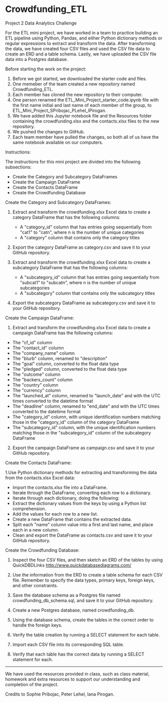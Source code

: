 # Crowdfunding_ETL
Project 2 Data Analytics Challenge

For the ETL mini project, we have worked in a team to practice building an ETL pipeline using Python, Pandas, and either Python dictionary methods or regular expressions to extract and transform the data. After transforming the data, we have created four CSV files and used the CSV file data to create an ERD and a table schema. Lastly, we have uploaded the CSV file data into a Postgres database.

Before starting the work on the project:

1. Before we got started, we downloaded the starter code and files.
2. One memeber of the team created a new repository named Crowdfunding_ETL.
3. Each member has cloned the new repository to their computer.
4. One person renamed the ETL_Mini_Project_starter_code.ipynb file with the first name initial and last name of each member of the group, to ETL_Mini_Project_SPribojac_PLehel_IPirogan.
5. We have added this Jupyter notebook file and the Resources folder containing the crowdfunding.xlsx and the contacts.xlsx files to the new repository.
6. We pushed the changes to GitHub.
7. Each team member have pulled the changes, so both all of us have the same notebook available on our computers.

Instructions:

  The instructions for this mini project are divided into the following subsections:
- Create the Category and Subcategory DataFrames
- Create the Campaign DataFrame
- Create the Contacts DataFrame
- Create the Crowdfunding Database


Create the Category and Subcategory DataFrames:
1. Extract and transform the crowdfunding.xlsx Excel data to create a category DataFrame that has the following columns:
   - A "category_id" column that has entries going sequentially from "cat1" to "catn", where n is the number of unique categories
   - A "category" column that contains only the category titles
  
2. Export the category DataFrame as category.csv and save it to your GitHub repository.

3. Extract and transform the crowdfunding.xlsx Excel data to create a subcategory DataFrame that has the following columns:
   - A "subcategory_id" column that has entries going sequentially from "subcat1" to "subcatn", where n is the number of unique subcategories
   - A "subcategory" column that contains only the subcategory titles
   
 4. Export the subcategory DataFrame as subcategory.csv and save it to your GitHub repository.
 
 
 
Create the Campaign DataFrame:

1. Extract and transform the crowdfunding.xlsx Excel data to create a campaign DataFrame has the following columns:
- The "cf_id" column
- The "contact_id" column
- The "company_name" column
- The "blurb" column, renamed to "description"
- The "goal" column, converted to the float data type
- The "pledged" column, converted to the float data type
- The "outcome" column
- The "backers_count" column
- The "country" column
- The "currency" column
- The "launched_at" column, renamed to "launch_date" and with the UTC times converted to the datetime format
- The "deadline" column, renamed to "end_date" and with the UTC times converted to the datetime format
- The "category_id" column, with unique identification numbers matching those in the "category_id" column of the category DataFrame
- The "subcategory_id" column, with the unique identification numbers matching those in the "subcategory_id" column of the subcategory DataFrame

2. Export the campaign DataFrame as campaign.csv and save it to your GitHub repository.



Create the Contacts DataFrame:

1.Use Python dictionary methods for extracting and transforming the data from the contacts.xlsx Excel data:

- Import the contacts.xlsx file into a DataFrame.
- Iterate through the DataFrame, converting each row to a dictionary.
- Iterate through each dictionary, doing the following:
- Extract the dictionary values from the keys by using a Python list comprehension.
- Add the values for each row to a new list.
- Create a new DataFrame that contains the extracted data.
- Split each "name" column value into a first and last name, and place each in a new column.
- Clean and export the DataFrame as contacts.csv and save it to your GitHub repository.



Create the Crowdfunding Database:

1. Inspect the four CSV files, and then sketch an ERD of the tables by using QuickDBDLinks http://www.quickdatabasediagrams.com/

2. Use the information from the ERD to create a table schema for each CSV file.
Remember to specify the data types, primary keys, foreign keys, and other constraints.

3. Save the database schema as a Postgres file named crowdfunding_db_schema.sql, and save it to your GitHub repository.

4. Create a new Postgres database, named crowdfunding_db.

5. Using the database schema, create the tables in the correct order to handle the foreign keys.

6. Verify the table creation by running a SELECT statement for each table.

7. Import each CSV file into its corresponding SQL table.

8. Verify that each table has the correct data by running a SELECT statement for each.



---

We have used the resources provided in class, such as class material, homework and extra resources to support our understanding and completion of the project.

Credits to Sophie Pribojac, Peter Lehel, Iana Pirogan.


 
